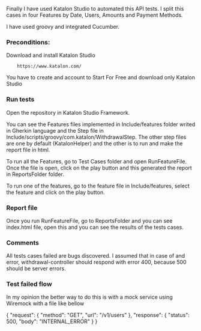 Finally I have used Katalon Studio to automated this API tests. I split this cases in four Features by Date, Users, Amounts and Payment Methods.

I have used groovy and integrated Cucumber.

### Preconditions:

Download and install Katalon Studio
        
        https://www.katalon.com/

You have to create and account to Start For Free and download only Katalon Studio

### Run tests

Open the repository in Katalon Studio Framework. 

You can see the Features files implemented in Include/features folder writed in Gherkin language and the Step file in Include/scripts/groovy/com.katalon/WithdrawalStep. The other step files are one by default (KatalonHelper) and the other is to run and make the report file in html.

To run all the Features, go to Test Cases folder and open RunFeatureFile. Once the file is open, click on the play button and this generated the report in ReportsFolder folder.

To run one of the features, go to the feature file in Include/features, select the feature and click on the play button.

### Report file

Once you run RunFeatureFile, go to ReportsFolder and you can see index.html file, open this and you can see the results of the tests cases.

### Comments

All tests cases failed are bugs discovered. I assumed that in case of and error, withdrawal-controller should respond with error 400, because 500 should be server errors.

### Test failed flow

In my opinion the better way to do this is with a mock service using Wiremock with a file like bellow

{
    "request": {
        "method": "GET",
        "url": "/v1/users"
    },
    "response": {
        "status": 500,
        "body": "INTERNAL_ERROR"
    }
}

